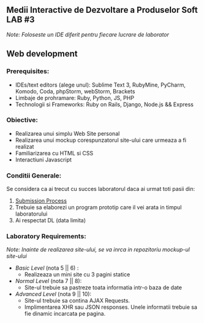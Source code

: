 ## Medii Interactive de Dezvoltare a Produselor Soft LAB #3

_Note: Foloseste un IDE diferit pentru fiecare lucrare de laborator_

##  Web development

### Prerequisites:
  - IDEs/text editors (alege unul): Sublime Text 3, RubyMine, PyCharm, Komodo, Coda, phpStorm, webStorm, Brackets
  - Limbaje de prohramare: Ruby, Python, JS, PHP
  - Technologii si Frameworks: Ruby on Rails, Django, Node.js && Express
  
### Obiective:
  - Realizarea unui simplu Web Site personal
  - Realizarea unui mockup corespunzatorul site-ului care urmeaza a fi realizat
  - Familiarizarea cu HTML si CSS
  - Interactiuni Javascript
  
### Conditii Generale:
  Se considera ca ai trecut cu succes laboratorul daca ai urmat toti pasii din:
  1. [Submission Process](https://github.com/BestMujik/MIDPS-labs/blob/master/Submission%20Process.md)
  2. Trebuie sa elaborezi un program prototip care il vei arata in timpul laboratorului
  3. Ai respectat DL (data limita)

### Laboratory Requirements:

_Note: Inainte de realizarea site-ului, se va inrca in repozitoriu mockup-ul site-ului_

  - _Basic Level_ (nota 5 || 6) :
    - Realizeaza un mini site cu 3 pagini statice
  - _Normal Level_ (nota 7 || 8):
    - Site-ul trebuie sa pastreze toata informatia intr-o baza de date
  - _Advanced Level_ (nota 9 || 10):
    - Site-ul trebuie sa contina AJAX Requests.
    - Implimentarea XHR sau JSON responses. Unele informatii trebuie sa fie dinamic incarcata pe pagina.

